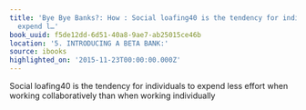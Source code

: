 ```yaml
---
title: 'Bye Bye Banks?: How : Social loafing40 is the tendency for individuals to
  expend l…'
book_uuid: f5de12dd-6d51-40a8-9ae7-ab25015ce46b
location: '5. INTRODUCING A BETA BANK:'
source: ibooks
highlighted_on: '2015-11-23T00:00:00.000Z'
---
```


Social loafing40 is the tendency for individuals to expend less effort when working collaboratively than when working individually